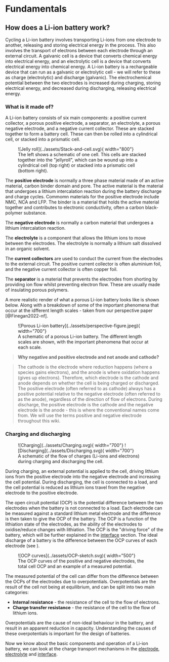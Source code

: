 # Fundamentals

## How does a Li-ion battery work?

Cycling a Li-ion battery involves transporting Li-ions from one electrode to another, releasing and storing electrical energy in the process. This also involves the transport of electrons between each electrode through an external circuit. A galvanic cell is a device that converts chemical energy into electrical energy, and an electrolytic cell is a device that converts electrical energy into chemical energy. A Li-ion battery is a rechargeable device that can run as a galvanic or electrolytic cell - we will refer to these as charge (electrolytic) and discharge (galvanic). The electrochemical potential between the two electrodes is increased during charging, storing electrical energy, and decreased during discharging, releasing electrical energy.

### What is it made of?

A Li-ion battery consists of six main components: a positive current collector, a porous positive electrode, a separator, an electrolyte, a porous negative electrode, and a negative current collector. These are stacked together to form a battery cell. These can then be rolled into a cylindrical cell, or stacked into a prismatic cell.

<figure markdown>
  ![Jelly roll](../assets/Stack-and-cell.svg){ width="800"}
  <figcaption>The left shows a schematic of one cell. This cells are stacked together into the "jellyroll", which can be wound up into a cylindrical cell (top right) or stacked into a prismatic cell (bottom right).</figcaption>
</figure>

The **positive electrode** is normally a three phase material made of an active material, carbon binder domain and pore. The active material is the material that undergoes a lithium intercalation reaction during the battery discharge and charge cycles. Commomn materials for the positive electrode include NMC, NCA and LFP. The binder is a material that holds the active material together and contributes to electronic conductivity, often a carbon black-polymer substance.

The **negative electrode** is normally a carbon material that undergoes a lithium intercalation reaction.

The **electrolyte** is a component that allows the lithium ions to move between the electrodes. The electrolyte is normally a lithium salt dissolved in an organic solvent.

The **current collectors** are used to conduct the current from the electrodes to the external circuit. The positive current collector is often aluminium foil, and the negative current collector is often copper foil.

The **separator** is a material that prevents the electrodes from shorting by providing ion flow whilst preventing electron flow. These are usually made of insulating porous polymers.

A more realistic render of what a porous Li-ion battery looks like is shown below. Along with a breakdown of some of the important phenomena that occur at the idfferent length scales - taken from our perspective paper [@Finegan2022-nf].

<figure markdown>
  ![Porous Li-ion battery](../assets/perspective-figure.jpeg){ width="700"}
  <figcaption>A schematic of a porous Li-ion battery. The different length scales are shown, with the important phenomena that occur at each scale.</figcaption>
</figure>

> **Why negative and positive electrode and not anode and cathode?**

> The cathode is the electrode where reduction happens (where a species gains electrons), and the anode is where oxidation happens (gives up electrons). Therefore, which electrode is the cathode and anode depends on whether the cell is being charged or discharged. The positive electrode (often referred to as cathode) always has a positive potential relative to the negative electrode (often referred to as the anode), regardless of the direction of flow of electrons. During discharge, the positive electrode is the cathode and the negative electrode is the anode - this is where the conventional names come from. We will use the terms positive and negative electrode throughout this wiki.

### Charging and discharging

<figure markdown>
  ![Charging](../assets/Charging.svg){ width="700"}
  ![Discharging](../assets/Discharging.svg){ width="700"}
  <figcaption>A schematic of the flow of charges (Li-ions and electrons) during charging and discharging the cell.</figcaption>
</figure>

During charging, an external potential is applied to the cell, driving lithium ions from the positive electrode into the negative electrode and increasing the cell potential. During discharging, the cell is connected to a load, and the cell potential is reduced as lithium ions travel from the negative electrode to the positive electrode.

The open circuit potential (OCP) is the potential difference between the two electrodes when the battery is not connected to a load. Each electrode can be measured against a standard lithium metal electrode and the difference is then taken to give the OCP of the battery. The OCP is a function of the lithiation state of the electrodes, as the ability of the electrodes to oxidise/reduce changes with lithiation. The OCP is the "driving force" of the battery, which will be further explained in the [interface](../interface/interface.md) section. The ideal discharge of a battery is the difference between the OCP curves of each electrode (see ).

<figure markdown>
  ![OCP curves](../assets/OCP-sketch.svg){ width="500"}
  <figcaption>The OCP curves of the positive and negative electrodes, the total cell OCP and an example of a measured potential.</figcaption>
</figure>

The measured potential of the cell can differ from the difference between the OCPs of the electrodes due to overpotentials. Overpotentials are the result of the cell not being at equilibrium, and can be split into two main categories:

- **Internal resistance** - the resistance of the cell to the flow of electrons.
- **Charge transfer resistance** - the resistance of the cell to the flow of lithium ions.

Overpotentials are the cause of non-ideal behaviour in the battery, and result in an apparent reduction in capacity. Understanding the causes of these overpotentials is important for the design of batteries.

Now we know about the basic components and operation of a Li-ion battery, we can look at the charge transport mechanisms in the [electrode](../electrode/electrode.md), [electrolyte](../electrolyte/electrolyte.md) and [interface](../interface/interface.md).
